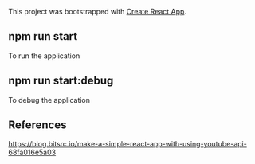 This project was bootstrapped with [Create React App](https://github.com/facebook/create-react-app).

## npm run start
To run the application 

## npm run start:debug
To debug the application


## References
https://blog.bitsrc.io/make-a-simple-react-app-with-using-youtube-api-68fa016e5a03